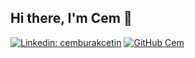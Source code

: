 ## Hi there, I'm Cem 👋

[![Linkedin: cemburakcetin](https://img.shields.io/badge/-cemburakcetin-blue?style=flat-square&logo=Linkedin&logoColor=white&link=https://www.linkedin.com/in/cemburakcetin/)](https://www.linkedin.com/in/cemburakcetin/)
[![GitHub Cem](https://img.shields.io/github/followers/cem?label=follow&style=social)](https://github.com/cmctn)

<!--
**cmctn/cmctn** is a ✨ _special_ ✨ repository because its `README.md` (this file) appears on your GitHub profile.

Here are some ideas to get you started:

- 🔭 I’m currently working on ...
- 🌱 I’m currently learning ...
- 👯 I’m looking to collaborate on ...
- 🤔 I’m looking for help with ...
- 💬 Ask me about ...
- 📫 How to reach me: ...
- 😄 Pronouns: ...
- ⚡ Fun fact: ...
-->
